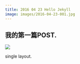 ```yaml
---
title: 2016 04 23 Hello Jekyll
image: images/2016-04-23-001.jpg
---
```


## 我的第一篇POST.

![](https://sheng0328.github.io/images/2016-04-23-001.jpg)

single layout.
